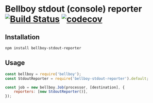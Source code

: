 # Bellboy stdout (console) reporter [![Build Status](https://travis-ci.org/Claviz/bellboy-stdout-reporter.svg?branch=master)](https://travis-ci.org/Claviz/bellboy-stdout-reporter) [![codecov](https://codecov.io/gh/Claviz/bellboy-stdout-reporter/branch/master/graph/badge.svg)](https://codecov.io/gh/Claviz/bellboy-stdout-reporter)

## Installation
```
npm install bellboy-stdout-reporter
```

## Usage
```javascript
const bellboy = require('bellboy');
const StdoutReporter = require('bellboy-stdout-reporter').default;

const job = new bellboy.Job(processor, [destination], {
    reporters: [new StdoutReporter()],
});
```